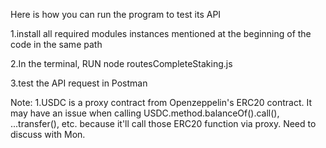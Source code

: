 Here is how you can run the program to test its API

1.install all required modules instances mentioned at the beginning of the code in the same path

2.In the terminal, RUN 
  node routesCompleteStaking.js
  
3.test the API request in Postman

Note:
1.USDC is a proxy contract from Openzeppelin's ERC20 contract. It may have an issue when calling USDC.method.balanceOf().call(), ...transfer(), etc. because it'll call those ERC20 function via proxy. Need to discuss with Mon.
